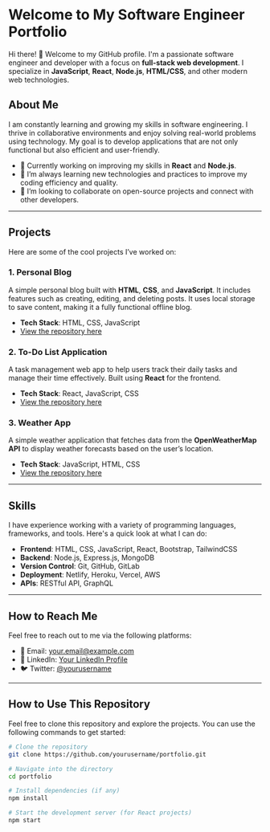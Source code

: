 # Welcome to My Software Engineer Portfolio

Hi there! 👋 Welcome to my GitHub profile. I'm a passionate software engineer and developer with a focus on **full-stack web development**. I specialize in **JavaScript**, **React**, **Node.js**, **HTML/CSS**, and other modern web technologies.

## About Me

I am constantly learning and growing my skills in software engineering. I thrive in collaborative environments and enjoy solving real-world problems using technology. My goal is to develop applications that are not only functional but also efficient and user-friendly.

- 🔭 Currently working on improving my skills in **React** and **Node.js**.
- 🌱 I’m always learning new technologies and practices to improve my coding efficiency and quality.
- 👯 I’m looking to collaborate on open-source projects and connect with other developers.

---

## Projects

Here are some of the cool projects I’ve worked on:

### 1. **Personal Blog**
A simple personal blog built with **HTML**, **CSS**, and **JavaScript**. It includes features such as creating, editing, and deleting posts. It uses local storage to save content, making it a fully functional offline blog.
- **Tech Stack**: HTML, CSS, JavaScript
- [View the repository here](https://github.com/yourusername/personal-blog)

### 2. **To-Do List Application**
A task management web app to help users track their daily tasks and manage their time effectively. Built using **React** for the frontend.
- **Tech Stack**: React, JavaScript, CSS
- [View the repository here](https://github.com/Maddie-f9/To-Do-App)

### 3. **Weather App**
A simple weather application that fetches data from the **OpenWeatherMap API** to display weather forecasts based on the user’s location.
- **Tech Stack**: JavaScript, HTML, CSS
- [View the repository here](https://github.com/yourusername/weather-app)

---

## Skills

I have experience working with a variety of programming languages, frameworks, and tools. Here's a quick look at what I can do:

- **Frontend**: HTML, CSS, JavaScript, React, Bootstrap, TailwindCSS
- **Backend**: Node.js, Express.js, MongoDB
- **Version Control**: Git, GitHub, GitLab
- **Deployment**: Netlify, Heroku, Vercel, AWS
- **APIs**: RESTful API, GraphQL

---

## How to Reach Me

Feel free to reach out to me via the following platforms:

- 📧 Email: [your.email@example.com](mailto:your.email@example.com)
- 💼 LinkedIn: [Your LinkedIn Profile](https://www.linkedin.com/in/yourprofile/)
- 🐦 Twitter: [@yourusername](https://twitter.com/yourusername)

---

## How to Use This Repository

Feel free to clone this repository and explore the projects. You can use the following commands to get started:

```bash
# Clone the repository
git clone https://github.com/yourusername/portfolio.git

# Navigate into the directory
cd portfolio

# Install dependencies (if any)
npm install

# Start the development server (for React projects)
npm start
